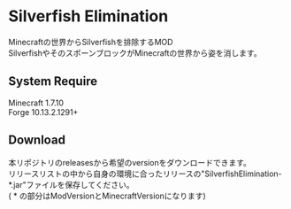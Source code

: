 # Silverfish Elimination

Minecraftの世界からSilverfishを排除するMOD  
SilverfishやそのスポーンブロックがMinecraftの世界から姿を消します。  

## System Require
Minecraft 1.7.10  
Forge 10.13.2.1291+

## Download
本リポジトリのreleasesから希望のversionをダウンロードできます。  
リリースリストの中から自身の環境に合ったリリースの"SilverfishElimination-*.jar"ファイルを保存してください。  
( * の部分はModVersionとMinecraftVersionになります)
